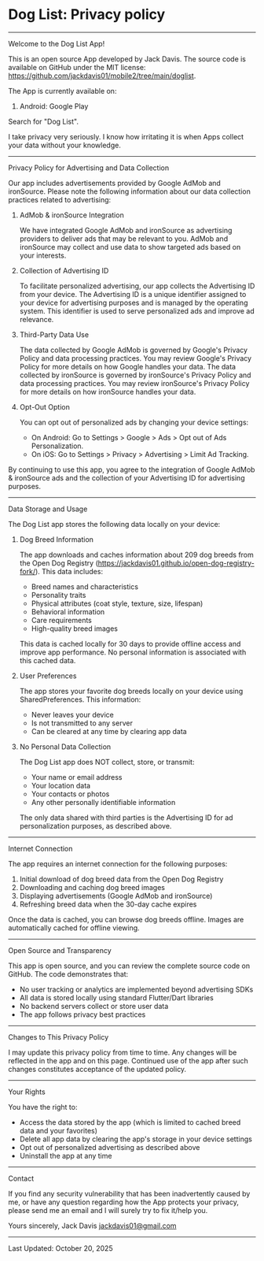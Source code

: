 # Dog List: Privacy policy

---------------------------------

Welcome to the Dog List App!

This is an open source App developed by Jack Davis. The source code is available on GitHub under the MIT license: <https://github.com/jackdavis01/mobile2/tree/main/doglist>.

The App is currently available on:

1. Android: Google Play

Search for "Dog List".

I take privacy very seriously. I know how irritating it is when Apps collect your data without your knowledge.

---

Privacy Policy for Advertising and Data Collection

Our app includes advertisements provided by Google AdMob and ironSource. Please note the following information about our data collection practices related to advertising:

1. AdMob & ironSource Integration

    We have integrated Google AdMob and ironSource as advertising providers to deliver ads that may be relevant to you. AdMob and ironSource may collect and use data to show targeted ads based on your interests.

2. Collection of Advertising ID

    To facilitate personalized advertising, our app collects the Advertising ID from your device. The Advertising ID is a unique identifier assigned to your device for advertising purposes and is managed by the operating system. This identifier is used to serve personalized ads and improve ad relevance.

3. Third-Party Data Use

    The data collected by Google AdMob is governed by Google's Privacy Policy and data processing practices. You may review Google's Privacy Policy for more details on how Google handles your data.
    The data collected by ironSource is governed by ironSource's Privacy Policy and data processing practices. You may review ironSource's Privacy Policy for more details on how ironSource handles your data.

4. Opt-Out Option

    You can opt out of personalized ads by changing your device settings:

    - On Android: Go to Settings > Google > Ads > Opt out of Ads Personalization.
    - On iOS: Go to Settings > Privacy > Advertising > Limit Ad Tracking.

By continuing to use this app, you agree to the integration of Google AdMob & ironSource ads and the collection of your Advertising ID for advertising purposes.

---

Data Storage and Usage

The Dog List app stores the following data locally on your device:

1. Dog Breed Information

    The app downloads and caches information about 209 dog breeds from the Open Dog Registry (https://jackdavis01.github.io/open-dog-registry-fork/). This data includes:
    - Breed names and characteristics
    - Personality traits
    - Physical attributes (coat style, texture, size, lifespan)
    - Behavioral information
    - Care requirements
    - High-quality breed images

    This data is cached locally for 30 days to provide offline access and improve app performance. No personal information is associated with this cached data.

2. User Preferences

    The app stores your favorite dog breeds locally on your device using SharedPreferences. This information:
    - Never leaves your device
    - Is not transmitted to any server
    - Can be cleared at any time by clearing app data

3. No Personal Data Collection

    The Dog List app does NOT collect, store, or transmit:
    - Your name or email address
    - Your location data
    - Your contacts or photos
    - Any other personally identifiable information
    
    The only data shared with third parties is the Advertising ID for ad personalization purposes, as described above.

---

Internet Connection

The app requires an internet connection for the following purposes:

1. Initial download of dog breed data from the Open Dog Registry
2. Downloading and caching dog breed images
3. Displaying advertisements (Google AdMob and ironSource)
4. Refreshing breed data when the 30-day cache expires

Once the data is cached, you can browse dog breeds offline. Images are automatically cached for offline viewing.

---

Open Source and Transparency

This app is open source, and you can review the complete source code on GitHub. The code demonstrates that:
- No user tracking or analytics are implemented beyond advertising SDKs
- All data is stored locally using standard Flutter/Dart libraries
- No backend servers collect or store user data
- The app follows privacy best practices

---

Changes to This Privacy Policy

I may update this privacy policy from time to time. Any changes will be reflected in the app and on this page. Continued use of the app after such changes constitutes acceptance of the updated policy.

---

Your Rights

You have the right to:
- Access the data stored by the app (which is limited to cached breed data and your favorites)
- Delete all app data by clearing the app's storage in your device settings
- Opt out of personalized advertising as described above
- Uninstall the app at any time

---

Contact

If you find any security vulnerability that has been inadvertently caused by me, or have any question regarding how the App protects your privacy, please send me an email and I will surely try to fix it/help you.

Yours sincerely,
Jack Davis
jackdavis01@gmail.com

---

Last Updated: October 20, 2025
